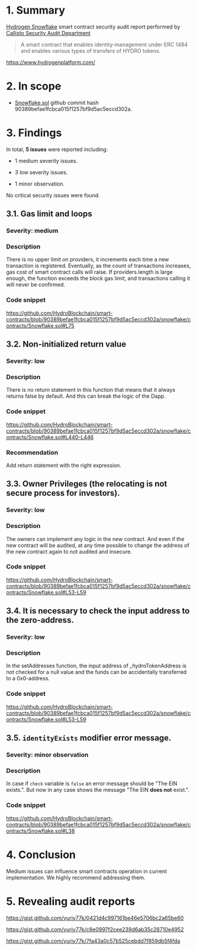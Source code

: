 # 1. Summary

[Hydrogen Snowflake](https://github.com/HydroBlockchain/smart-contracts/blob/master/snowflake/contracts/Snowflake.sol) smart contract security audit report performed by [Callisto Security Audit Department](https://github.com/EthereumCommonwealth/Auditing)

> A smart contract that enables identity-management under ERC 1484 and enables various types of transfers of HYDRO tokens.

https://www.hydrogenplatform.com/

# 2. In scope

- [Snowflake.sol](https://github.com/HydroBlockchain/smart-contracts/blob/master/snowflake/contracts/Snowflake.sol) github commit hash 90389befae1fcbca015f1257bf9d5ac5eccd302a.

# 3. Findings

In total, **5 issues** were reported including:

- 1 medium severity issues.

- 3 low severity issues.

- 1 minor observation.

No critical security issues were found.

## 3.1. Gas limit and loops

### Severity: medium

### Description

There is no upper limit on providers, it increments each time a new transaction is registered. Eventually, as the count of transactions increases, gas cost of smart contract calls will raise.
If providers.length is large enough, the function exceeds the block gas limit, and transactions calling it will never be confirmed.
 
### Code snippet

https://github.com/HydroBlockchain/smart-contracts/blob/90389befae1fcbca015f1257bf9d5ac5eccd302a/snowflake/contracts/Snowflake.sol#L75

## 3.2. Non-initialized return value

### Severity: low

### Description

There is no return statement in this function that means that it always returns false by default. And this can break the logic of the Dapp.

### Code snippet

https://github.com/HydroBlockchain/smart-contracts/blob/90389befae1fcbca015f1257bf9d5ac5eccd302a/snowflake/contracts/Snowflake.sol#L440-L446

### Recommendation

Add return statement with the right expression.

## 3.3. Owner Privileges (the relocating is not secure process for investors).

### Severity: low

### Description

The owners can implement any logic in the new contract. And even if the new contract will be audited, at any time possible to change the address of the new contract again to not audited and insecure.

### Code snippet

https://github.com/HydroBlockchain/smart-contracts/blob/90389befae1fcbca015f1257bf9d5ac5eccd302a/snowflake/contracts/Snowflake.sol#L53-L59

## 3.4. It is necessary to check the input address to the zero-address.

### Severity: low

### Description

In the setAddresses function, the input address of _hydroTokenAddress is not checked for a null value and the funds can be accidentally transferred to a 0x0-address.

### Code snippet

https://github.com/HydroBlockchain/smart-contracts/blob/90389befae1fcbca015f1257bf9d5ac5eccd302a/snowflake/contracts/Snowflake.sol#L53-L59

## 3.5. `identityExists` modifier error message.

### Severity: minor observation

### Description

In case if `check` variable is `false` an error message should be "The EIN exists.". But now in any case shows the message "The EIN **does not** exist.".

### Code snippet

https://github.com/HydroBlockchain/smart-contracts/blob/90389befae1fcbca015f1257bf9d5ac5eccd302a/snowflake/contracts/Snowflake.sol#L38

# 4. Conclusion

Medium issues can influence smart contracts operation in current implementation. We highly recommend addressing them.

# 5. Revealing audit reports

https://gist.github.com/yuriy77k/0421d4c997161be46e5706bc2a65be60

https://gist.github.com/yuriy77k/c8e0997f2cee239d6ab35c28710e4952

https://gist.github.com/yuriy77k/7fa43a0c57b525cebdd7f859db5f4fda
